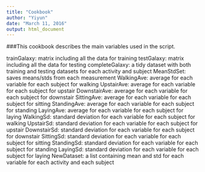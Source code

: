 ```yaml
---
title: "Cookbook"
author: "Yiyun"
date: "March 11, 2016"
output: html_document
---
```


###This cookbook describes the main variables used in the script.

trainGalaxy: matrix including all the data for training
testGalaxy: matrix including all the data for testing
completeGalaxy: a tidy dataset with both training and testing datasets for each activity and subject
MeanStdSet: saves means/stds from each measurement
WalkingAve: average for each variable for each subject for walking
UpstairAve: average for each variable for each subject for upstair
DownstairAve: average for each variable for each subject for downstair
SittingAve: average for each variable for each subject for sitting
StandingAve: average for each variable for each subject for standing
LayingAve: average for each variable for each subject for laying
WalkingSd: standard deviation for each variable for each subject for walking
UpstairSd: standard deviation for each variable for each subject for upstair
DownstairSd: standard deviation for each variable for each subject for downstair
SittingSd: standard deviation for each variable for each subject for sitting
StandingSd: standard deviation for each variable for each subject for standing
LayingSd: standard deviation for each variable for each subject for laying
NewDataset: a list containing mean and std for each variable for each activity and each subject

